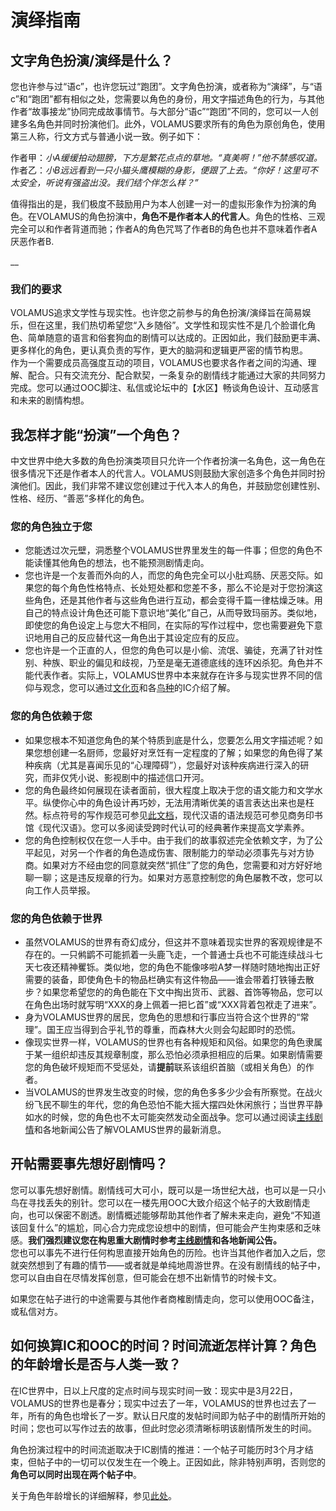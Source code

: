 # 演绎指南

## 文字角色扮演/演绎是什么？

您也许参与过“语c”，也许您玩过“跑团”。文字角色扮演，或者称为“演绎”，与“语c”和“跑团”都有相似之处，您需要以角色的身份，用文字描述角色的行为，与其他作者“故事接龙”协同完成故事情节。与大部分“语c”“跑团”不同的，您可以一人创建多名角色并同时扮演他们。此外，VOLAMUS要求所有的角色为原创角色，使用第三人称，行文方式与普通小说一致。例子如下：

作者甲：_小A缓缓拍动翅膀，下方是繁花点点的草地。“真美啊！”他不禁感叹道。_  
作者乙：_小B远远看到一只小猫头鹰模糊的身影，便跟了上去。“你好！这里可不太安全，听说有强盗出没。我们结个伴怎么样？”_

值得指出的是，我们极度不鼓励用户为本人创建一对一的虚拟形象作为扮演的角色。在VOLAMUS的角色扮演中，**角色不是作者本人的代言人**。角色的性格、三观完全可以和作者背道而驰；作者A的角色咒骂了作者B的角色也并不意味着作者A厌恶作者B.

\_\_

### 我们的要求

VOLAMUS追求文学性与现实性。也许您之前参与的角色扮演/演绎旨在简易娱乐，但在这里，我们热切希望您“入乡随俗”。文学性和现实性不是几个脸谱化角色、简单随意的语言和俗套狗血的剧情可以达成的。正因如此，我们鼓励更丰满、更多样化的角色，更认真负责的写作，更大的脑洞和逻辑更严密的情节构思。  
作为一个需要成员高强度互动的项目，VOLAMUS也要求各作者之间的沟通、理解、配合。只有交流充分、配合默契，一条复杂的剧情线才能通过大家的共同努力完成。您可以通过OOC脚注、私信或论坛中的【水区】畅谈角色设计、互动感言和未来的剧情构想。

## 我怎样才能“扮演”一个角色？

中文世界中绝大多数的角色扮演类项目只允许一个作者扮演一名角色，这一角色在很多情况下还是作者本人的代言人。VOLAMUS则鼓励大家创造多个角色并同时扮演他们。因此，我们非常不建议您创建过于代入本人的角色，并鼓励您创建性别、性格、经历、“善恶”多样化的角色。

### 您的角色独立于您

* 您能透过次元壁，洞悉整个VOLAMUS世界里发生的每一件事；但您的角色不能读懂其他角色的想法，也不能预测剧情走向。
* 您也许是一个友善而外向的人，而您的角色完全可以小肚鸡肠、厌恶交际。如果您的每个角色性格特点、长处短处都和您差不多，那么不论是对于您扮演这些角色，还是其他作者与这些角色进行互动，都会变得千篇一律枯燥乏味。用自己的特点设计角色还可能下意识地“美化”自己，从而导致玛丽苏。类似地，即使您的角色设定上与您大不相同，在实际的写作过程中，您也需要避免下意识地用自己的反应替代这一角色出于其设定应有的反应。
* 您也许是一个正直的人，但您的角色可以是小偷、流氓、骗徒，充满了针对性别、种族、职业的偏见和歧视，乃至是毫无道德底线的连环凶杀犯。角色并不能代表作者。实际上，VOLAMUS世界中本来就存在许多与现实世界不同的信仰与观念，您可以通过[文化页](../under-construction/cultures/)和各[鸟种](../bird-guide/species/)的IC介绍了解。

### 您的角色依赖于您

* 如果您根本不知道您角色的某个特质到底是什么，您要怎么用文字描述呢？如果您想创建一名厨师，您最好对烹饪有一定程度的了解；如果您的角色得了某种疾病（尤其是喜闻乐见的“心理障碍”），您最好对该种疾病进行深入的研究，而非仅凭小说、影视剧中的描述信口开河。
* 您的角色最终如何展现在读者面前，很大程度上取决于您的语文能力和文学水平。纵使你心中的角色设计再巧妙，无法用清晰优美的语言表达出来也是枉然。标点符号的写作规范可参见[此文档](http://www.moe.gov.cn/ewebeditor/uploadfile/2015/01/13/20150113091548267.pdf)，现代汉语的语法规范可参见商务印书馆《现代汉语》。您可以多阅读受跨时代认可的经典著作来提高文学素养。
* 您的角色控制权仅在您一人手中。由于我们的故事叙述完全依赖文字，为了公平起见，对另一个作者的角色造成伤害、限制能力的举动必须事先与对方协商。如果对方不经由您的同意就突然“抓住”了您的角色，您需要和对方好好地聊一聊；这是违反规章的行为。如果对方恶意控制您的角色屡教不改，您可以向工作人员举报。

### 您的角色依赖于世界

* 虽然VOLAMUS的世界有奇幻成分，但这并不意味着现实世界的客观规律是不存在的。一只鸺鹠不可能抓着一头鹿飞走，一个普通士兵也不可能连续战斗七天七夜还精神矍铄。类似地，您的角色不能像哆啦A梦一样随时随地掏出正好需要的装备，即使角色卡的物品栏确实有这件物品——谁会带着打铁锤去散步？如果您希望您的的角色能在下文中掏出货币、武器、首饰等物品，您可以在角色出场时就写明“XXX的身上佩着一把匕首”或“XXX背着包袱走了进来”。
* 身为VOLAMUS世界的居民，您角色的思想和行事应当符合这个世界的“常理”。国王应当得到合乎礼节的尊重，而森林大火则会勾起即时的恐慌。
* 像现实世界一样，VOLAMUS的世界也有各种规矩和风俗。如果您的角色隶属于某一组织却违反其规章制度，那么恐怕必须承担相应的后果。如果剧情需要您的角色破坏规矩而不受惩处，请**提前**联系该组织首脑（或相关角色）的作者。
* 当VOLAMUS的世界发生改变的时候，您的角色多多少少会有所察觉。在战火纷飞民不聊生的年代，您的角色恐怕不能大摇大摆四处休闲旅行；当世界平静如水的时候，您的角色也不太可能突然发动全面战争。您可以通过阅读[主线剧情](plot.md)和各地新闻公告了解VOLAMUS世界的最新消息。

## 开帖需要事先想好剧情吗？

您可以事先想好剧情。剧情线可大可小，既可以是一场世纪大战，也可以是一只小鸟在寻找丢失的别针。您可以在一楼先用OOC大致介绍这个帖子的大致剧情走向，也可以保密不剧透。剧情概述能够帮助其他作者了解未来走向，避免“不知道该回复什么”的尴尬，同心合力完成您设想中的剧情，但可能会产生拘束感和乏味感。**我们强烈建议您在构思重大剧情时参考**[**主线剧情**](plot.md)**和各地新闻公告。**  
您也可以事先不进行任何构思直接开始角色的历险。也许当其他作者加入之后，您就突然想到了有趣的情节——或者就是单纯地周游世界。在没有剧情线的帖子中，您可以自由自在尽情发挥创意，但可能会在想不出新情节的时候卡文。

如果您在帖子进行的中途需要与其他作者商榷剧情走向，您可以使用OOC备注，或私信对方。

## 如何换算IC和OOC的时间？时间流逝怎样计算？角色的年龄增长是否与人类一致？

在IC世界中，日以上尺度的定点时间与现实时间一致：现实中是3月22日，VOLAMUS的世界也是春分；现实中过去了一年，VOLAMUS的世界也过去了一年，所有的角色也增长了一岁。默认日尺度的发帖时间即为帖子中的剧情所开始的时间；您也可以写作过去的故事，但此时您必须清晰标明该剧情所发生的时间。

角色扮演过程中的时间流逝取决于IC剧情的推进：一个帖子可能历时3个月才结束，但帖子中的一切可以仅发生在一个晚上。正因如此，除非特别声明，否则您的**角色可以同时出现在两个帖子中**。

关于角色年龄增长的详细解释，参见[此处](../bird-guide/#nian-ling-ji-suan)。


